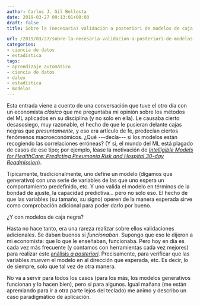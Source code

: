 ```yaml
---
author: Carlos J. Gil Bellosta
date: 2019-03-27 09:13:01+00:00
draft: false
title: Sobre la (necesaria) validación a posteriori de modelos de caja negra

url: /2019/03/27/sobre-la-necesaria-validacion-a-posteriori-de-modelos-de-caja-negra/
categories:
- ciencia de datos
- estadística
tags:
- aprendizaje automático
- ciencia de datos
- dalex
- estadística
- modelos
---
```

Esta entrada viene a cuento de una conversación que tuve el otro día con un economista _clásico_ que me preguntaba mi opinión sobre los métodos del ML aplicados en su disciplina (y no solo en ella). Le causaba cierto desasosiego, muy razonable, el hecho de que le pusieran delante cajas negras que _presuntamente_, y eso era artículo de fe, predecían ciertos fenómenos macroeconómicos. ¿Qué ---decía--- si los modelos están recogiendo las correlaciones erróneas? (Y sí, el mundo del ML está plagado de casos de ese tipo; por ejemplo, léase la motivación de _[Intelligible Models for HealthCare: Predicting Pneumonia Risk and Hospital 30-day Readmission](http://people.dbmi.columbia.edu/noemie/papers/15kdd.pdf)_).

Típicamente, tradicionalmente, uno define un modelo (digamos que generativo) con una serie de variables de las que uno espera un comportamiento predefinido, etc. Y  uno valida el modelo en términos de la bondad de ajuste, la capacidad predictiva... pero no solo eso. El hecho de que las variables (su tamaño, su signo) operen de la manera esperada sirve como comprobación adicional para poder darlo por bueno.

¿Y con modelos de caja negra?

Hasta no hace tanto, era una rareza realizar sobre ellos validaciones adicionales. Se daban buenos si _funcionaban_. Supongo que eso le dijeron a mi economista: que lo que le enseñaban, funcionaba. Pero hoy en día es cada vez más frecuente (y contamos con herramientas cada vez mejores) para realizar este [análisis _a posteriori_](https://data-speaks.luca-d3.com/2018/11/interpretacion-de-modelos-predictivos.html). Precisamente, para verificar que las variables _mueven_ el modelo en al dirección que esperada, etc. Es decir, lo de siempre, solo que tal vez de otra manera.

No va a servir para todos los casos (para los más, los modelos generativos funcionan y lo hacen bien), pero sí para algunos. Igual mañana (me están apremiando para ir a otra parte lejos del teclado) me animo y describo un caso paradigmático de aplicación.